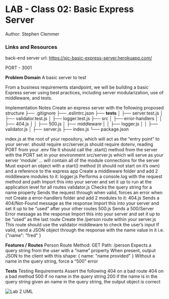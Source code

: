 # LAB - Class 02: Basic Express Server
Author: Stephen Clemmer


### Links and Resources

back-end server url: https://sjc-basic-express-server.herokuapp.com/

PORT - 3001


**Problem Domain**
A basic server to test


From a business requirements standpoint, we will be building a basic Express server using best practices, including server modularization, use of middleware, and tests.


Implementation Notes
Create an express server with the following proposed structure
├── .gitignore
├── .eslintrc.json
├── __tests__
│   ├── server.test.js
│   ├── validator.test.js
│   ├── logger.test.js
├── src
│   ├── error-handlers
│   │   ├── 404.js
│   │   ├── 500.js
│   ├── middleware
│   │   ├── logger.js
│   │   ├── validator.js
│   ├── server.js
├── index.js
└── package.json



index.js at the root of your repository, which will act as the “entry point” to your server.
should require src/server.js
should require dotenv, reading PORT from your .env file
It should call the .start() method from the server with the PORT set in your environment
src/server.js which will serve as your server ‘module’ … will contain all of the module connections for the server
Must export an object with a start() method (it should not start on it’s own) and a reference to the express app
Create a middleware folder and add 2 middleware modules to it:
logger.js
Performs a console.log with the request method and path
Import this into your server and set it up to run at the application level for all routes
validator.js
Checks the query string for a name property
Sends the request through when valid, forces an error when not
Create a error-handlers folder and add 2 modules to it:
404.js
Sends a 404/Not-Found message as the response
Import this into your server and set it up to be “used” after your other routes
500.js
Sends a 500/Server Error message as the response
Import this into your server and set it up to be “used” as the last route
Create the /person route within your server.js
This route should use the validator middleware to check the user’s input
If valid, send a JSON object through the response with the name value in it
i.e. {"name": "fred" }

**Features / Routes**
Person Route
Method: GET
Path: /person
Expects a query string from the user with a “name” property
When present, output JSON to the client with this shape: { name: "name provided" }
Without a name in the query string, force a “500” error

**Tests**
Testing Requirements
Assert the following
404 on a bad route
404 on a bad method
500 if no name in the query string
200 if the name is in the query string
given an name in the query string, the output object is correct

![Lab 2 UML](401-lab-02-uml.png)
